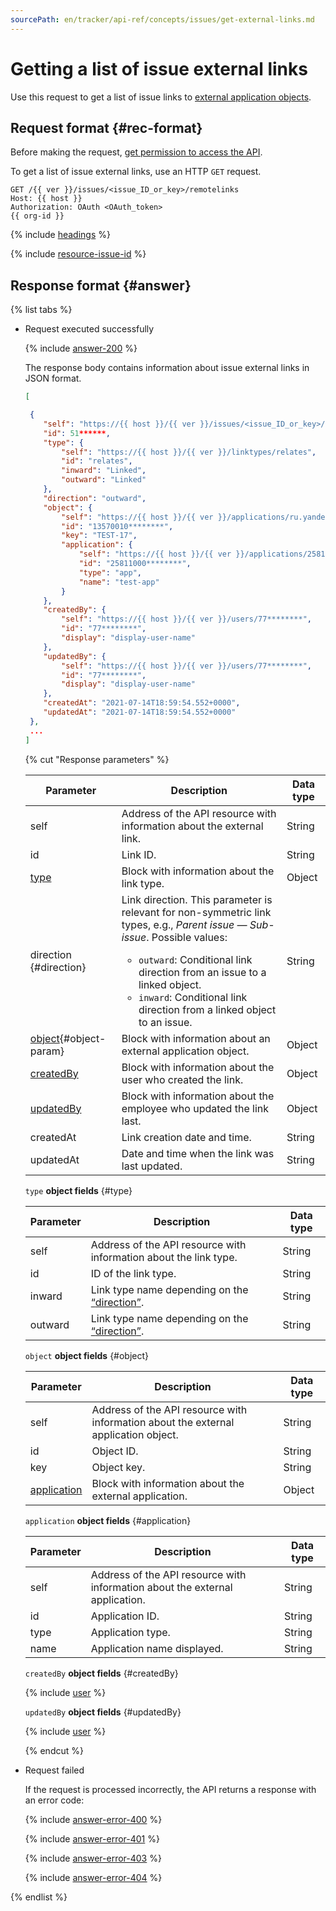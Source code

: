 ```yaml
---
sourcePath: en/tracker/api-ref/concepts/issues/get-external-links.md
---
```

# Getting a list of issue external links

Use this request to get a list of issue links to [external application objects](../../external-links.md).

## Request format {#rec-format}

Before making the request, [get permission to access the API](../access.md).

To get a list of issue external links, use an HTTP `GET` request.

```
GET /{{ ver }}/issues/<issue_ID_or_key>/remotelinks
Host: {{ host }}
Authorization: OAuth <OAuth_token>
{{ org-id }}
```

{% include [headings](../../../_includes/tracker/api/headings.md) %}

{% include [resource-issue-id](../../../_includes/tracker/api/resource-issue-id.md) %}

## Response format {#answer}

{% list tabs %}

- Request executed successfully

    {% include [answer-200](../../../_includes/tracker/api/answer-200.md) %}

    The response body contains information about issue external links in JSON format.

    ```json
    [

     {
        "self": "https://{{ host }}/{{ ver }}/issues/<issue_ID_or_key>/remotelinks/51******",
        "id": 51******,
        "type": {
            "self": "https://{{ host }}/{{ ver }}/linktypes/relates",
            "id": "relates",
            "inward": "Linked",
            "outward": "Linked"
        },
        "direction": "outward",
        "object": {
            "self": "https://{{ host }}/{{ ver }}/applications/ru.yandex.bitbucket/objects/13570010********",
            "id": "13570010********",
            "key": "TEST-17",
            "application": {
                "self": "https://{{ host }}/{{ ver }}/applications/25811000********",
                "id": "25811000********",
                "type": "app",
                "name": "test-app"
            }
        },
        "createdBy": {
            "self": "https://{{ host }}/{{ ver }}/users/77********",
            "id": "77********",
            "display": "display-user-name"
        },
        "updatedBy": {
            "self": "https://{{ host }}/{{ ver }}/users/77********",
            "id": "77********",
            "display": "display-user-name"
        },
        "createdAt": "2021-07-14T18:59:54.552+0000",
        "updatedAt": "2021-07-14T18:59:54.552+0000"
     },
     ...
    ]
    ```

  {% cut "Response parameters" %}

  | Parameter | Description | Data type |
  | ----- | ----- | ----- |
  | self | Address of the API resource with information about the external link. | String |
  | id | Link ID. | String |
  | [type](#type) | Block with information about the link type. | Object |
  | direction {#direction} | Link direction. This parameter is relevant for non-symmetric link types, e.g., _Parent issue — Sub-issue_. Possible values:<ul><li>`outward`: Conditional link direction from an issue to a linked object.</li><li>`inward`: Conditional link direction from a linked object to an issue.</li></ul> | String |
  | [object](#object){#object-param} | Block with information about an external application object. | Object |
  | [createdBy](#createdBy) | Block with information about the user who created the link. | Object |
  | [updatedBy](#updatedBy) | Block with information about the employee who updated the link last. | Object |
  | createdAt | Link creation date and time. | String |
  | updatedAt | Date and time when the link was last updated. | String |

  `type` **object fields** {#type}

   | Parameter | Description | Data type |
   ----- | ----- | -----
   | self | Address of the API resource with information about the link type. | String |
   | id | ID of the link type. | String |
   | inward | Link type name depending on the [<q>direction</q>](#direction). | String |
   | outward | Link type name depending on the [<q>direction</q>](#direction). | String |

   `object` **object fields** {#object}

   | Parameter | Description | Data type |
   ----- | ----- | -----
   | self | Address of the API resource with information about the external application object. | String |
   | id | Object ID. | String |
   | key | Object key. | String |
   | [application](#application) | Block with information about the external application. | Object |

   `application` **object fields** {#application}

   | Parameter | Description | Data type |
   ----- | ----- | -----
   | self | Address of the API resource with information about the external application. | String |
   | id | Application ID. | String |
   | type | Application type. | String |
   | name | Application name displayed. | String |


   `createdBy` **object fields** {#createdBy}

   {% include [user](../../../_includes/tracker/api/user.md) %}


   `updatedBy` **object fields** {#updatedBy}

   {% include [user](../../../_includes/tracker/api/user.md) %}

   {% endcut %}

- Request failed

   If the request is processed incorrectly, the API returns a response with an error code:

   {% include [answer-error-400](../../../_includes/tracker/api/answer-error-400.md) %}

   {% include [answer-error-401](../../../_includes/tracker/api/answer-error-401.md) %}

   {% include [answer-error-403](../../../_includes/tracker/api/answer-error-403.md) %}

   {% include [answer-error-404](../../../_includes/tracker/api/answer-error-404.md) %}

{% endlist %}


